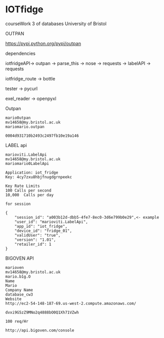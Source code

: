 # IOTfidge
courseWork 3 of databases University of Bristol

OUTPAN

https://pypi.python.org/pypi/outpan

dependencies

iotfridgeAPI-> outpan 	-> 	parse_this 	-> 	nose
						->	requests
			-> labelAPI -> 	requests
	
iotfridge_route	-> 	bottle
	
tester	-> 	pycurl

exel_reader -> openpyxl


Outpan

	mario0utpan
	mv14658@my.bristol.ac.uk
	mariomario.outpan

	0004d931710b2493c2497fb10e19a146

LABEL api

	marioviti.LabelApi
	mv14658@my.bristol.ac.uk
	mariomario0LabelApi

	Application: iot_fridge 
	Key: 4cy7zxu8hbjfnugdgrnpeekc 

	Key Rate Limits
	100	Calls per second
	10,000	Calls per day

	for session

	{
	    "session_id": "a003b12d-dbb5-4fe7-8ec0-3d6e799b0e29",<- example
	    "user_id": "marioviti.LabelApi",
	    "app_id": "iot_fridge",
	    "device_id": "fridge_01",
	    "validUser": "true",
	    "version": "1.01",
	    "retailer_id": 1
	}

BIGOVEN API

	marioven
	mv14658@my.bristol.ac.uk
	mario.b1g.O
	Name
	Mario
	Company Name
	database_cw3
	Website
	http://ec2-54-148-187-69.us-west-2.compute.amazonaws.com/

	dvxi9G5zZ9MNo2q4888bO0Q1Xh71VZwh

	100 req/Hr

	http://api.bigoven.com/console




